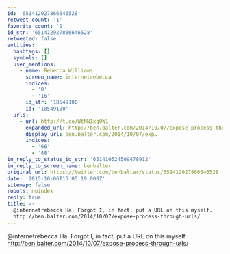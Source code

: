 ```yaml
---
id: '651412927866646528'
retweet_count: '1'
favorite_count: '0'
id_str: '651412927866646528'
retweeted: false
entities:
  hashtags: []
  symbols: []
  user_mentions:
    - name: Rebecca Williams
      screen_name: internetrebecca
      indices:
        - '0'
        - '16'
      id_str: '18549100'
      id: '18549100'
  urls:
    - url: http://t.co/WtNN1xq0W1
      expanded_url: http://ben.balter.com/2014/10/07/expose-process-through-urls/
      display_url: ben.balter.com/2014/10/07/exp…
      indices:
        - '66'
        - '88'
in_reply_to_status_id_str: '651410524509478912'
in_reply_to_screen_name: benbalter
original_url: https://twitter.com/benbalter/status/651412927866646528
date: '2015-10-06T15:05:19.000Z'
sitemap: false
robots: noindex
reply: true
title: >-
  @internetrebecca Ha. Forgot I, in fact, put a URL on this myself.
  http://ben.balter.com/2014/10/07/expose-process-through-urls/
---
```


@internetrebecca Ha. Forgot I, in fact, put a URL on this myself. http://ben.balter.com/2014/10/07/expose-process-through-urls/